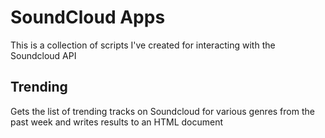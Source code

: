 # SoundCloud Apps

This is a collection of scripts I've created for interacting with the Soundcloud API

## Trending

Gets the list of trending tracks on Soundcloud for various genres from the past week and writes results to an HTML document

